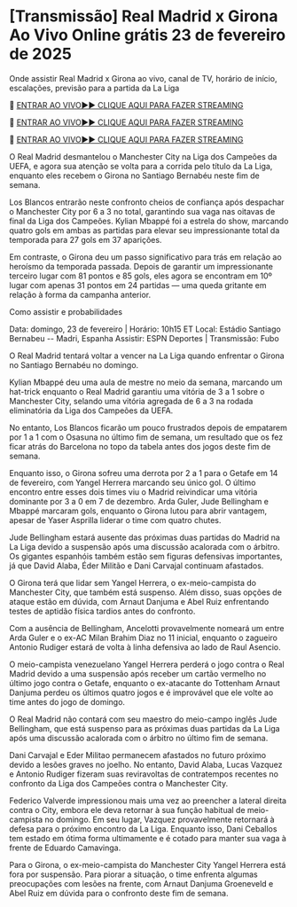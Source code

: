 # [Transmissão] Real Madrid x Girona Ao Vivo Online grátis 23 de fevereiro de 2025
Onde assistir Real Madrid x Girona ao vivo, canal de TV, horário de início, escalações, previsão para a partida da La Liga

🔴 [ENTRAR AO VIVO►► CLIQUE AQUI PARA FAZER STREAMING](https://jazz-sporting.blogspot.com/)

🔴 [ENTRAR AO VIVO►► CLIQUE AQUI PARA FAZER STREAMING](https://jazz-sporting.blogspot.com/)

🔴 [ENTRAR AO VIVO►► CLIQUE AQUI PARA FAZER STREAMING](https://jazz-sporting.blogspot.com/)

O Real Madrid desmantelou o Manchester City na Liga dos Campeões da UEFA, e agora sua atenção se volta para a corrida pelo título da La Liga, enquanto eles recebem o Girona no Santiago Bernabéu neste fim de semana.

Los Blancos entrarão neste confronto cheios de confiança após despachar o Manchester City por 6 a 3 no total, garantindo sua vaga nas oitavas de final da Liga dos Campeões. Kylian Mbappé foi a estrela do show, marcando quatro gols em ambas as partidas para elevar seu impressionante total da temporada para 27 gols em 37 aparições.

Em contraste, o Girona deu um passo significativo para trás em relação ao heroísmo da temporada passada. Depois de garantir um impressionante terceiro lugar com 81 pontos e 85 gols, eles agora se encontram em 10º lugar com apenas 31 pontos em 24 partidas — uma queda gritante em relação à forma da campanha anterior.

Como assistir e probabilidades

Data: domingo, 23 de fevereiro | Horário: 10h15 ET
Local: Estádio Santiago Bernabeu -- Madri, Espanha
Assistir: ESPN Deportes | Transmissão: Fubo

O Real Madrid tentará voltar a vencer na La Liga quando enfrentar o Girona no Santiago Bernabéu no domingo.

Kylian Mbappé deu uma aula de mestre no meio da semana, marcando um hat-trick enquanto o Real Madrid garantiu uma vitória de 3 a 1 sobre o Manchester City, selando uma vitória agregada de 6 a 3 na rodada eliminatória da Liga dos Campeões da UEFA.

No entanto, Los Blancos ficarão um pouco frustrados depois de empatarem por 1 a 1 com o Osasuna no último fim de semana, um resultado que os fez ficar atrás do Barcelona no topo da tabela antes dos jogos deste fim de semana.

Enquanto isso, o Girona sofreu uma derrota por 2 a 1 para o Getafe em 14 de fevereiro, com Yangel Herrera marcando seu único gol. O último encontro entre esses dois times viu o Madrid reivindicar uma vitória dominante por 3 a 0 em 7 de dezembro. Arda Guler, Jude Bellingham e Mbappé marcaram gols, enquanto o Girona lutou para abrir vantagem, apesar de Yaser Asprilla liderar o time com quatro chutes.

Jude Bellingham estará ausente das próximas duas partidas do Madrid na La Liga devido a suspensão após uma discussão acalorada com o árbitro. Os gigantes espanhóis também estão sem figuras defensivas importantes, já que David Alaba, Éder Militão e Dani Carvajal continuam afastados.

O Girona terá que lidar sem Yangel Herrera, o ex-meio-campista do Manchester City, que também está suspenso. Além disso, suas opções de ataque estão em dúvida, com Arnaut Danjuma e Abel Ruiz enfrentando testes de aptidão física tardios antes do confronto.

Com a ausência de Bellingham, Ancelotti provavelmente nomeará um entre Arda Guler e o ex-AC Milan Brahim Diaz no 11 inicial, enquanto o zagueiro Antonio Rudiger estará de volta à linha defensiva ao lado de Raul Asencio.

O meio-campista venezuelano Yangel Herrera perderá o jogo contra o Real Madrid devido a uma suspensão após receber um cartão vermelho no último jogo contra o Getafe, enquanto o ex-atacante do Tottenham Arnaut Danjuma perdeu os últimos quatro jogos e é improvável que ele volte ao time antes do jogo de domingo.

O Real Madrid não contará com seu maestro do meio-campo inglês Jude Bellingham, que está suspenso para as próximas duas partidas da La Liga após uma discussão acalorada com o árbitro no último fim de semana.

Dani Carvajal e Eder Militao permanecem afastados no futuro próximo devido a lesões graves no joelho. No entanto, David Alaba, Lucas Vazquez e Antonio Rudiger fizeram suas reviravoltas de contratempos recentes no confronto da Liga dos Campeões contra o Manchester City.

Federico Valverde impressionou mais uma vez ao preencher a lateral direita contra o City, embora ele deva retornar à sua função habitual de meio-campista no domingo. Em seu lugar, Vazquez provavelmente retornará à defesa para o próximo encontro da La Liga. Enquanto isso, Dani Ceballos tem estado em ótima forma ultimamente e é cotado para manter sua vaga à frente de Eduardo Camavinga.

Para o Girona, o ex-meio-campista do Manchester City Yangel Herrera está fora por suspensão. Para piorar a situação, o time enfrenta algumas preocupações com lesões na frente, com Arnaut Danjuma Groeneveld e Abel Ruiz em dúvida para o confronto deste fim de semana.
